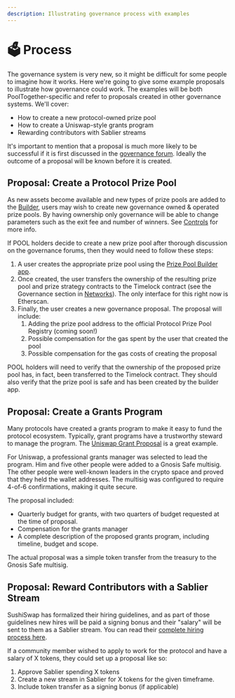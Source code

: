 ```yaml
---
description: Illustrating governance process with examples
---
```


# 🗳️ Process

The governance system is very new, so it might be difficult for some people to imagine how it works.  Here we're going to give some example proposals to illustrate how governance could work.  The examples will be both PoolTogether-specific and refer to proposals created in other governance systems.  We'll cover:

* How to create a new protocol-owned prize pool
* How to create a Uniswap-style grants program
* Rewarding contributors with Sablier streams

It's important to mention that a proposal is much more likely to be successful if it is first discussed in the [governance forum](https://gov.pooltogether.com/).  Ideally the outcome of a proposal will be known before it is created.

## Proposal: Create a Protocol Prize Pool

As new assets become available and new types of prize pools are added to the [Builder](../protocol/builders/), users may wish to create new governance owned & operated prize pools.  By having ownership only governance will be able to change parameters such as the exit fee and number of winners.  See [Controls](controls.md) for more info.

If POOL holders decide to create a new prize pool after thorough discussion on the governance forums, then they would need to follow these steps:

1. A user creates the appropriate prize pool using the [Prize Pool Builder app](https://builder.pooltogether.com/).
2. Once created, the user transfers the ownership of the resulting prize pool and prize strategy contracts to the Timelock contract \(see the Governance section in [Networks](../networks.md)\).  The only interface for this right now is Etherscan.
3. Finally, the user creates a new governance proposal.  The proposal will include:
   1. Adding the prize pool address to the official Protocol Prize Pool Registry \(coming soon!\)
   2. Possible compensation for the gas spent by the user that created the pool
   3. Possible compensation for the gas costs of creating the proposal

POOL holders will need to verify that the ownership of the proposed prize pool has, in fact, been transferred to the Timelock contract.  They should also verify that the prize pool is safe and has been created by the builder app.

## Proposal: Create a Grants Program

Many protocols have created a grants program to make it easy to fund the protocol ecosystem.  Typically, grant programs have a trustworthy steward to manage the program.  The [Uniswap Grant Proposal](https://app.uniswap.org/#/vote/3) is a great example.

For Uniswap, a professional grants manager was selected to lead the program.  Him and five other people were added to a Gnosis Safe multisig.  The other people were well-known leaders in the crypto space and proved that they held the wallet addresses.  The multisig was configured to require 4-of-6 confirmations, making it quite secure.

The proposal included:

* Quarterly budget for grants, with two quarters of budget requested at the time of proposal.
* Compensation for the grants manager
* A complete description of the proposed grants program, including timeline, budget and scope.

The actual proposal was a simple token transfer from the treasury to the Gnosis Safe multisig.

## Proposal: Reward Contributors with a Sablier Stream

SushiSwap has formalized their hiring guidelines, and as part of those guidelines new hires will be paid a signing bonus and their "salary" will be sent to them as a Sablier stream.  You can read their [complete hiring process here](https://forum.sushiswapclassic.org/t/sushi-hiring-guidelines-v2/1866).

If a community member wished to apply to work for the protocol and have a salary of X tokens, they could set up a proposal like so:

1. Approve Sablier spending X tokens
2. Create a new stream in Sablier for X tokens for the given timeframe.
3. Include token transfer as a signing bonus \(if applicable\)



